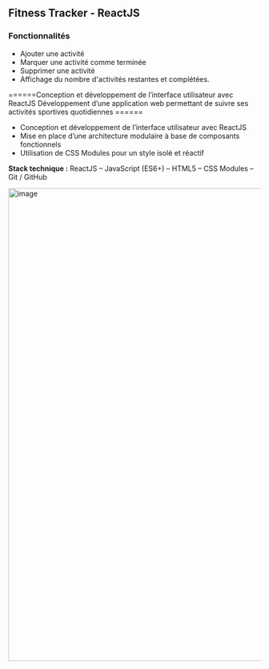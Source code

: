 ## Fitness Tracker - ReactJS

### Fonctionnalités
- Ajouter une activité
- Marquer une activité comme terminée
- Supprimer une activité
- Affichage du nombre d'activités restantes et complétées.


======Conception et développement de l’interface utilisateur avec ReactJS Développement d’une application web permettant de suivre ses activités sportives quotidiennes ======
* Conception et développement de l’interface utilisateur avec ReactJS
* Mise en place d’une architecture modulaire à base de composants fonctionnels
* Utilisation de CSS Modules pour un style isolé et réactif

**Stack technique :**
ReactJS – JavaScript (ES6+) – HTML5 – CSS Modules – Git / GitHub



<img width="1848" height="943" alt="image" src="https://github.com/user-attachments/assets/a0228bbc-fa60-473b-b398-70d47540bedd" />
